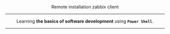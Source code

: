 <div align="center">
Remote installation zabbix client

---

Learning **the basics of software development** using **`Power Shell`**.

---

</div>
